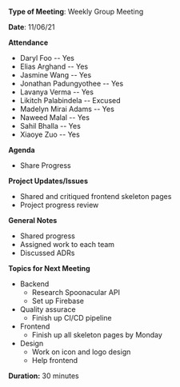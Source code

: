 **Type of Meeting**: Weekly Group Meeting

**Date**: 11/06/21

**Attendance**
- Daryl Foo               -- Yes
- Elias Arghand           -- Yes
- Jasmine Wang            -- Yes
- Jonathan Padungyothee   -- Yes
- Lavanya Verma           -- Yes
- Likitch Palabindela     -- Excused
- Madelyn Mirai Adams     -- Yes
- Naweed Malal            -- Yes
- Sahil Bhalla            -- Yes
- Xiaoye Zuo              -- Yes 

**Agenda**
- Share Progress
         
**Project Updates/Issues**   
* Shared and critiqued frontend skeleton pages
* Project progress review

**General Notes**
* Shared progress
* Assigned work to each team
* Discussed ADRs

**Topics for Next Meeting**
* Backend
	* Research Spoonacular API
	* Set up Firebase
* Quality assurace
  * Finish up CI/CD pipeline
* Frontend
  * Finish up all skeleton pages by Monday
* Design
  * Work on icon and logo design
  * Help frontend

**Duration:** 30 minutes

